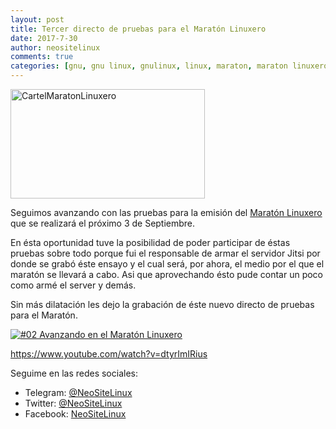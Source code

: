 ```yaml
---
layout: post
title: Tercer directo de pruebas para el Maratón Linuxero
date: 2017-7-30
author: neositelinux
comments: true
categories: [gnu, gnu linux, gnulinux, linux, maraton, maraton linuxero, Podcast, podcast, podcasters, podcasts,]
---
```

<img class="  wp-image-4558 aligncenter" src="https://blogneositelinux.files.wordpress.com/2017/07/cartelmaratonlinuxero.png" alt="CartelMaratonLinuxero" width="311" height="175" />

Seguimos avanzando con las pruebas para la emisión del <a href="http://maratonlinuxero.github.io">Maratón Linuxero</a> que se realizará el próximo 3 de Septiembre.

En ésta oportunidad tuve la posibilidad de poder participar de éstas pruebas sobre todo porque fui el responsable de armar el servidor Jitsi por donde se grabó éste ensayo y el cual será, por ahora, el medio por el que el maratón se llevará a cabo. Asi que aprovechando ésto pude contar un poco como armé el server y demás.

<!--more-->

Sin más dilatación les dejo la grabación de éste nuevo directo de pruebas para el Maratón.


[![#02 Avanzando en el Maratón Linuxero](https://img.youtube.com/vi/dtyrImIRius/0.jpg)](https://www.youtube.com/watch?v=dtyrImIRius "#02 Avanzando en el Maratón Linuxero")

https://www.youtube.com/watch?v=dtyrImIRius

Seguime en las redes sociales:

<ul>
    <li>Telegram: <a href="https://t.me/neositelinux">@NeoSiteLinux</a></li>
    <li>Twitter: <a href="https://www.twitter.com/neositelinux">@NeoSiteLinux</a></li>
    <li>Facebook: <a href="https://www.facebook.com/neositelinux">NeoSiteLinux</a></li>
</ul>
